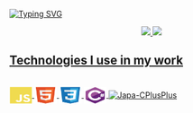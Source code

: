 <a href="https://git.io/typing-svg"><img src="https://readme-typing-svg.demolab.com?font=Fira+Code&pause=1000&color=4D29F7&random=false&width=435&lines=Hi%2C+my+name+is+Victor;+and+I'm+a+game+developer" alt="Typing SVG" /></a>


<div align="center">
  <a href="https://github.com/Japa121">
  <img height="180em" src="https://github-readme-stats.vercel.app/api?username=Japa121&show_icons=true&theme=synthwave&include_all_commits=true&count_private=true"/>
  <img height="180em" src="https://github-readme-stats.vercel.app/api/top-langs/?username=Japa121&layout=compact&langs_count=7&theme=synthwave"/>
</div>

## Technologies I use in my work
<div style="display: inline_block"><br>
  <img align="center" alt="Japa-Js" height="30" width="40" src="https://raw.githubusercontent.com/devicons/devicon/master/icons/javascript/javascript-plain.svg">
  <img align="center" alt="Japa-HTML" height="30" width="40" src="https://raw.githubusercontent.com/devicons/devicon/master/icons/html5/html5-original.svg">
  <img align="center" alt="Japa-CSS" height="30" width="40" src="https://raw.githubusercontent.com/devicons/devicon/master/icons/css3/css3-original.svg">
  <img align="center" alt="Japa-Csharp" height="30" width="40" src="https://raw.githubusercontent.com/devicons/devicon/master/icons/csharp/csharp-original.svg">
  <img align="center" alt="Japa-CPlusPlus" height="30" width="40" src="https://cdn.jsdelivr.net/gh/devicons/devicon@latest/icons/cplusplus/cplusplus-original.svg" />        
</div>
<br>
<div>
  

 
  </div>
 

